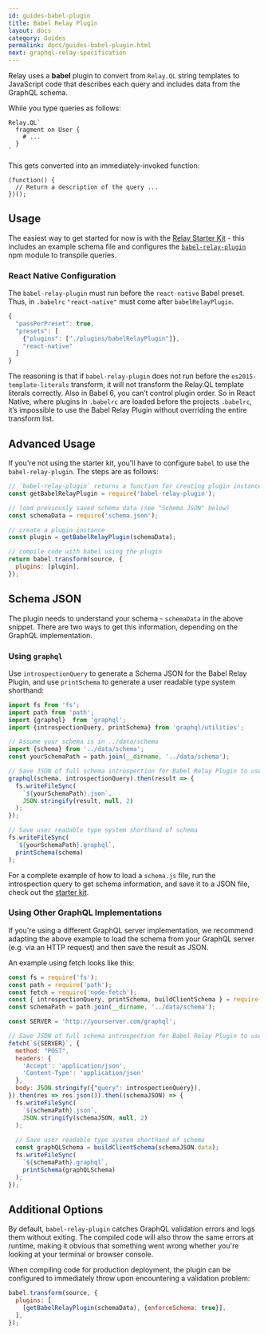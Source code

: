 ```yaml
---
id: guides-babel-plugin
title: Babel Relay Plugin
layout: docs
category: Guides
permalink: docs/guides-babel-plugin.html
next: graphql-relay-specification
---
```


Relay uses a **babel** plugin to convert from `Relay.QL` string templates to
JavaScript code that describes each query and includes data from the GraphQL
schema.

While you type queries as follows:

```
Relay.QL`
  fragment on User {
    # ...
  }
`
```

This gets converted into an immediately-invoked function:

```
(function() {
  // Return a description of the query ...
})();
```

## Usage

The easiest way to get started for now is with the [Relay Starter Kit](https://github.com/relayjs/relay-starter-kit) - this includes an example schema file and configures the [`babel-relay-plugin`](https://www.npmjs.com/package/babel-relay-plugin) npm module to transpile queries.

### React Native Configuration

The `babel-relay-plugin` must run before the `react-native` Babel preset. Thus, in `.babelrc`  `"react-native"` must come after `babelRelayPlugin`.

```javascript
{
  "passPerPreset": true,
  "presets": [
    {"plugins": ["./plugins/babelRelayPlugin"]},
    "react-native"
  ]
}
```

The reasoning is that if `babel-relay-plugin` does not run before the `es2015-template-literals` transform, it will not transform the Relay.QL template literals correctly. Also in Babel 6, you can’t control plugin order. So in React Native, where plugins in `.babelrc` are loaded before the projects `.babelrc`, it’s impossible to use the Babel Relay Plugin without overriding the entire transform list.


## Advanced Usage

If you're not using the starter kit, you'll have to configure `babel` to use the `babel-relay-plugin`. The steps are as follows:

```javascript
// `babel-relay-plugin` returns a function for creating plugin instances
const getBabelRelayPlugin = require('babel-relay-plugin');

// load previously saved schema data (see "Schema JSON" below)
const schemaData = require('schema.json');

// create a plugin instance
const plugin = getBabelRelayPlugin(schemaData);

// compile code with babel using the plugin
return babel.transform(source, {
  plugins: [plugin],
});
```

## Schema JSON

The plugin needs to understand your schema - `schemaData` in the above snippet. There are two ways to get this information, depending on the GraphQL implementation.

### Using `graphql`

Use `introspectionQuery` to generate a Schema JSON for the Babel Relay Plugin, and use `printSchema` to generate a user readable type system shorthand:

```javascript
import fs from 'fs';
import path from 'path';
import {graphql}  from 'graphql';
import {introspectionQuery, printSchema} from 'graphql/utilities';

// Assume your schema is in ../data/schema
import {schema} from '../data/schema';
const yourSchemaPath = path.join(__dirname, '../data/schema');

// Save JSON of full schema introspection for Babel Relay Plugin to use
graphql(schema, introspectionQuery).then(result => {
  fs.writeFileSync(
    `${yourSchemaPath}.json`,
    JSON.stringify(result, null, 2)
  );
});

// Save user readable type system shorthand of schema
fs.writeFileSync(
  `${yourSchemaPath}.graphql`,
  printSchema(schema)
);
```

For a complete example of how to load a `schema.js` file, run the introspection query to get schema information, and save it to a JSON file, check out the [starter kit](https://github.com/relayjs/relay-starter-kit/blob/master/scripts/updateSchema.js).

### Using Other GraphQL Implementations

If you're using a different GraphQL server implementation, we recommend adapting the above example to load the schema from your GraphQL server (e.g. via an HTTP request) and then save the result as JSON.

An example using fetch looks like this:

```javascript
const fs = require('fs');
const path = require('path');
const fetch = require('node-fetch');
const { introspectionQuery, printSchema, buildClientSchema } = require('graphql/utilities');
const schemaPath = path.join(__dirname, '../data/schema');

const SERVER = 'http://yourserver.com/graphql';

// Save JSON of full schema introspection for Babel Relay Plugin to use
fetch(`${SERVER}`, {
  method: "POST",
  headers: {
    'Accept': 'application/json',
    'Content-Type': 'application/json'
  },
  body: JSON.stringify({"query": introspectionQuery}),
}).then(res => res.json()).then((schemaJSON) => {
  fs.writeFileSync(
    `${schemaPath}.json`,
    JSON.stringify(schemaJSON, null, 2)
  );
  
  // Save user readable type system shorthand of schema
  const graphQLSchema = buildClientSchema(schemaJSON.data);
  fs.writeFileSync(
    `${schemaPath}.graphql`,
    printSchema(graphQLSchema)
  );
});
```

## Additional Options

By default, `babel-relay-plugin` catches GraphQL validation errors and logs them without exiting. The compiled code will also throw the same errors at runtime, making it obvious that something went wrong whether you're looking at your terminal or browser console.

When compiling code for production deployment, the plugin can be configured to immediately throw upon encountering a validation problem:

```javascript
babel.transform(source, {
  plugins: [
    [getBabelRelayPlugin(schemaData), {enforceSchema: true}],
  ],
});
```
